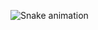![Snake animation](https://github.com/ericgcjardim/ericgcjardim/blob/output/github-contribution-grid-snake.svg)
